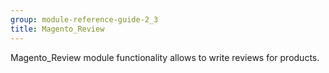 ```yaml
---
group: module-reference-guide-2_3
title: Magento_Review
---
```


Magento_Review module functionality allows to write reviews for products.



